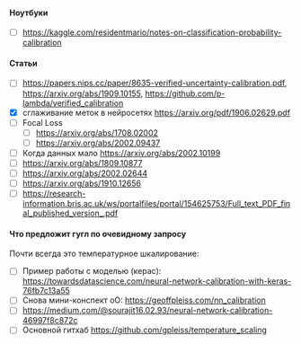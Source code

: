 #### Ноутбуки

- [ ] https://kaggle.com/residentmario/notes-on-classification-probability-calibration

#### Статьи
- [ ] https://papers.nips.cc/paper/8635-verified-uncertainty-calibration.pdf, https://arxiv.org/abs/1909.10155, https://github.com/p-lambda/verified_calibration
- [x] сглаживание меток в нейросетях https://arxiv.org/pdf/1906.02629.pdf
- [ ] Focal Loss
  - [ ] https://arxiv.org/abs/1708.02002
  - [ ] https://arxiv.org/abs/2002.09437
- [ ] Когда данных мало https://arxiv.org/abs/2002.10199
- [ ] https://arxiv.org/abs/1809.10877
- [ ] https://arxiv.org/abs/2002.02644
- [ ] https://arxiv.org/abs/1910.12656
- [ ] https://research-information.bris.ac.uk/ws/portalfiles/portal/154625753/Full_text_PDF_final_published_version_.pdf

#### Что предложит гугл по очевидному запросу
Почти всегда это температурное шкалирование:
- [ ] Пример работы с моделью (керас): https://towardsdatascience.com/neural-network-calibration-with-keras-76fb7c13a55
- [ ] Снова мини-конспект оО: https://geoffpleiss.com/nn_calibration
- [ ] https://medium.com/@sourajit16.02.93/neural-network-calibration-46997f8c872c
- [ ] Основной гитхаб https://github.com/gpleiss/temperature_scaling